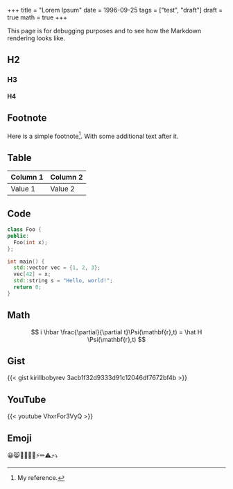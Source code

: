 +++
title = "Lorem Ipsum"
date = 1996-09-25
tags = ["test", "draft"]
draft = true
math = true
+++

This page is for debugging purposes and to see how the Markdown rendering looks
like.

## H2

### H3

#### H4

## Footnote

Here is a simple footnote[^1]. With some additional text after it.

## Table

| Column 1 | Column 2 |
| --- | --- |
| Value 1 | Value 2 |

## Code

```c++
class Foo {
public:
  Foo(int x);
};

int main() {
  std::vector vec = {1, 2, 3};
  vec[42] = x;
  std::string s = "Hello, world!";
  return 0;
}
```

## Math

$$
i \hbar \frac{\partial}{\partial t}\Psi(\mathbf{r},t) = \hat H \Psi(\mathbf{r},t)
$$

## Gist

{{< gist kirillbobyrev 3acb1f32d9333d91c12046df7672bf4b >}}

## YouTube

{{< youtube VhxrFor3VyQ >}}

[^1]: My reference.

## Emoji

😀😸🤡💃💅💥⚡✏⚠⤴⤵
